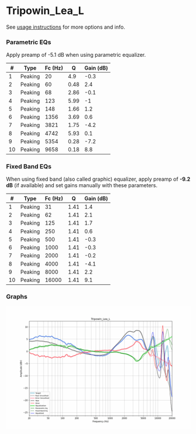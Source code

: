 # Tripowin_Lea_L
See [usage instructions](https://github.com/jaakkopasanen/AutoEq#usage) for more options and info.

### Parametric EQs
Apply preamp of -5.1 dB when using parametric equalizer.

|   # | Type    |   Fc (Hz) |    Q |   Gain (dB) |
|-----|---------|-----------|------|-------------|
|   1 | Peaking |        20 | 4.9  |        -0.3 |
|   2 | Peaking |        60 | 0.48 |         2.4 |
|   3 | Peaking |        68 | 2.86 |        -0.1 |
|   4 | Peaking |       123 | 5.99 |        -1   |
|   5 | Peaking |       148 | 1.66 |         1.2 |
|   6 | Peaking |      1356 | 3.69 |         0.6 |
|   7 | Peaking |      3821 | 1.75 |        -4.2 |
|   8 | Peaking |      4742 | 5.93 |         0.1 |
|   9 | Peaking |      5354 | 0.28 |        -7.2 |
|  10 | Peaking |      9658 | 0.18 |         8.8 |

### Fixed Band EQs
When using fixed band (also called graphic) equalizer, apply preamp of **-9.2 dB** (if available) and set gains manually with these parameters.

|   # | Type    |   Fc (Hz) |    Q |   Gain (dB) |
|-----|---------|-----------|------|-------------|
|   1 | Peaking |        31 | 1.41 |         1.4 |
|   2 | Peaking |        62 | 1.41 |         2.1 |
|   3 | Peaking |       125 | 1.41 |         1.7 |
|   4 | Peaking |       250 | 1.41 |         0.6 |
|   5 | Peaking |       500 | 1.41 |        -0.3 |
|   6 | Peaking |      1000 | 1.41 |        -0.3 |
|   7 | Peaking |      2000 | 1.41 |        -0.2 |
|   8 | Peaking |      4000 | 1.41 |        -4.1 |
|   9 | Peaking |      8000 | 1.41 |         2.2 |
|  10 | Peaking |     16000 | 1.41 |         9.1 |

### Graphs
![](./Tripowin_Lea_L.png)

